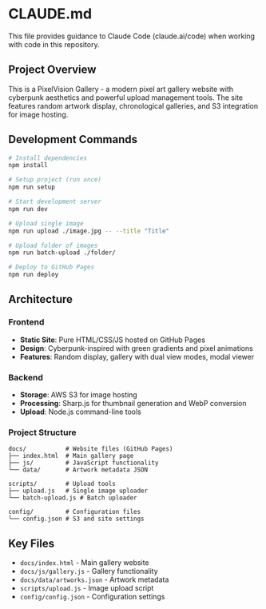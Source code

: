 # CLAUDE.md

This file provides guidance to Claude Code (claude.ai/code) when working with code in this repository.

## Project Overview

This is a PixelVision Gallery - a modern pixel art gallery website with cyberpunk aesthetics and powerful upload management tools. The site features random artwork display, chronological galleries, and S3 integration for image hosting.

## Development Commands

```bash
# Install dependencies
npm install

# Setup project (run once)
npm run setup

# Start development server
npm run dev

# Upload single image
npm run upload ./image.jpg -- --title "Title"

# Upload folder of images
npm run batch-upload ./folder/

# Deploy to GitHub Pages
npm run deploy
```

## Architecture

### Frontend
- **Static Site**: Pure HTML/CSS/JS hosted on GitHub Pages
- **Design**: Cyberpunk-inspired with green gradients and pixel animations
- **Features**: Random display, gallery with dual view modes, modal viewer

### Backend
- **Storage**: AWS S3 for image hosting
- **Processing**: Sharp.js for thumbnail generation and WebP conversion
- **Upload**: Node.js command-line tools

### Project Structure
```
docs/           # Website files (GitHub Pages)
├── index.html  # Main gallery page
├── js/         # JavaScript functionality
└── data/       # Artwork metadata JSON

scripts/        # Upload tools
├── upload.js   # Single image uploader
└── batch-upload.js # Batch uploader

config/         # Configuration files
└── config.json # S3 and site settings
```

## Key Files
- `docs/index.html` - Main gallery website
- `docs/js/gallery.js` - Gallery functionality
- `docs/data/artworks.json` - Artwork metadata
- `scripts/upload.js` - Image upload script
- `config/config.json` - Configuration settings